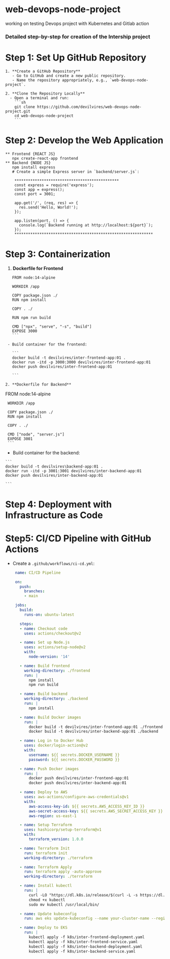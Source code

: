 # web-devops-node-project  
working on testing Devops project with Kubernetes and Gitlab action

### Detailed step-by-step for creation of the Intership project

# Step 1: Set Up GitHub Repository

    1. **Create a GitHub Repository**
       - Go to GitHub and create a new public repository.
       - Name the repository appropriately, e.g., `web-devops-node-project`.

    2. **Clone the Repository Locally**
      - Open a terminal and run:
        ```sh
        git clone https://github.com/devilvires/web-devops-node-project.git
        cd web-devops-node-project
        ```
# Step 2: Develop the Web Application
 ```
 ** Frontend {REACT JS} 
    npx create-react-app frontend
 ** Backend {NODE JS}
    npm install express
    # Create a simple Express server in `backend/server.js`:

     **********************************************
     const express = require('express');
     const app = express();
     const port = 3001;

     app.get('/', (req, res) => {
       res.send('Hello, World!');
     });

     app.listen(port, () => {
       console.log(`Backend running at http://localhost:${port}`);
     });
     ************************************************************* 
 ```
 # Step 3: Containerization
   1. **Dockerfile for Frontend**
  ```
     FROM node:14-alpine

     WORKDIR /app

     COPY package.json ./
     RUN npm install

     COPY . ./

     RUN npm run build

     CMD ["npx", "serve", "-s", "build"]
     EXPOSE 3000
     ```

   - Build container for the frontend:

     ```
     docker build -t devilvires/inter-frontend-app:01 .
     docker run -itd -p 3000:3000 devilvires/inter-frontend-app:01
     docker push devilvires/inter-frontend-app:01

     ```

2. **Dockerfile for Backend**

   ```
   FROM node:14-alpine

     WORKDIR /app

     COPY package.json ./
     RUN npm install

     COPY . ./

     CMD ["node", "server.js"]
     EXPOSE 3001
     ```
   - Build container for the backend:

    ```
    docker build -t devilvires\backend-app:01 .
    docker run -itd -p 3001:3001 devilvires/inter-backend-app:01
    docker push devilvires/inter-backend-app:01

    ```
# Step 4: Deployment with Infrastructure as Code



# Step5: CI/CD Pipeline with GitHub Actions

- Create a `.github/workflows/ci-cd.yml`:
     ```yaml
      name: CI/CD Pipeline

      on:
        push:
          branches:
          - main

      jobs:
        build:
          runs-on: ubuntu-latest

        steps:
        - name: Checkout code
          uses: actions/checkout@v2

        - name: Set up Node.js
          uses: actions/setup-node@v2
          with:
            node-version: '14'

        - name: Build frontend
          working-directory: ./frontend
          run: |
            npm install
            npm run build

        - name: Build backend
          working-directory: ./backend
          run: |
            npm install

        - name: Build Docker images
          run: |
            docker build -t devilvires/inter-frontend-app:01 ./frontend
            docker build -t devilvires/inter-backend-app:01 ./backend

        - name: Log in to Docker Hub
          uses: docker/login-action@v2
          with:
            username: ${{ secrets.DOCKER_USERNAME }}
            password: ${{ secrets.DOCKER_PASSWORD }}

        - name: Push Docker images
          run: |
            docker push devilvires/inter-frontend-app:01
            docker push devilvires/inter-backend-app:01

        - name: Deploy to AWS
          uses: aws-actions/configure-aws-credentials@v1
          with:
            aws-access-key-id: ${{ secrets.AWS_ACCESS_KEY_ID }}
            aws-secret-access-key: ${{ secrets.AWS_SECRET_ACCESS_KEY }}
            aws-region: us-east-1

        - name: Setup Terraform
          uses: hashicorp/setup-terraform@v1
          with:
            terraform_version: 1.0.0

        - name: Terraform Init
          run: terraform init
          working-directory: ./terraform

        - name: Terraform Apply
          run: terraform apply -auto-approve
          working-directory: ./terraform

        - name: Install kubectl
          run: |
            curl -LO "https://dl.k8s.io/release/$(curl -L -s https://dl.k8s.io/release/stable.txt)/bin/linux/amd64/kubectl"
            chmod +x kubectl
            sudo mv kubectl /usr/local/bin/

        - name: Update kubeconfig
          run: aws eks update-kubeconfig --name your-cluster-name --region us-east-1

        - name: Deploy to EKS
          run: |
            kubectl apply -f k8s/inter-frontend-deployment.yaml
            kubectl apply -f k8s/inter-frontend-service.yaml
            kubectl apply -f k8s/inter-backend-deployment.yaml
            kubectl apply -f k8s/inter-backend-service.yaml

     ```
